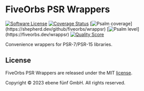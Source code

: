 FiveOrbs PSR Wrappers
==================

[![Software License](https://img.shields.io/badge/license-MIT-brightgreen.svg)](LICENSE.md)
[![Coverage Status](https://img.shields.io/scrutinizer/coverage/g/fiveorbs/wrappsr.svg)](https://scrutinizer-ci.com/g/fiveorbs/wrappsr/code-structure)
[![Psalm coverage](https://shepherd.dev/github/fiveorbs/wrappsr/coverage.svg?)](https://shepherd.dev/github/fiveorbs/wrappsr)
[![Psalm level](https://shepherd.dev/github/fiveorbs/wrappsr/level.svg?)](https://fiveorbs.dev/wrappsr)
[![Quality Score](https://img.shields.io/scrutinizer/g/fiveorbs/wrappsr.svg)](https://scrutinizer-ci.com/g/fiveorbs/wrappsr)

Convenience wrappers for PSR-7/PSR-15 libraries.

## License

FiveOrbs PSR Wrappers are released under the MIT [license](LICENSE.md).

Copyright © 2023 ebene fünf GmbH. All rights reserved.